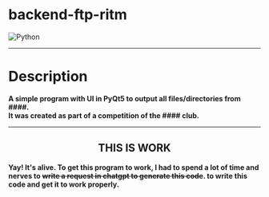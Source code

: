 # backend-ftp-ritm

![Python](https://img.shields.io/badge/Python-3.8-green?style=flat-square&logo=appveyor)

***

# Description

**A simple program with UI in PyQt5 to output all files/directories from ####. \
It was created as part of a competition of the #### club.**

***

<center><h2>THIS IS WORK</h2></center>

**Yay! It's alive.
To get this program to work, I had to spend a lot of time and nerves to ~~write a request in chatgpt to generate this code~~.
to write this code and get it to work properly.**
